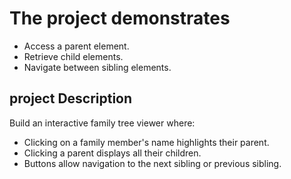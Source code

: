 <h1>The project demonstrates</h1>
<ul>
    <li>Access a parent element.</li>
    <li>Retrieve child elements.</li>
    <li>Navigate between sibling elements.</li>
</ul>

<h2>project Description</h2>
<p>Build an interactive family tree viewer where:</p>
<ul>
    <li>Clicking on a family member's name highlights their parent.</li>
    <li>Clicking a parent displays all their children.</li>
    <li>Buttons allow navigation to the next sibling or previous sibling.
</li>
</ul>